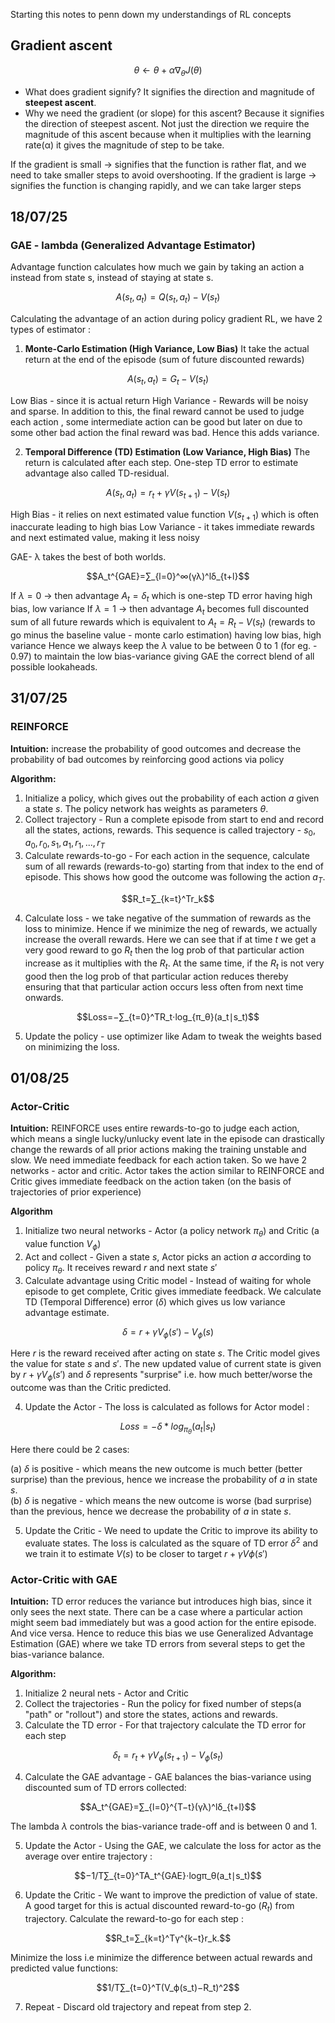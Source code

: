 Starting this notes to penn down my understandings of RL concepts

## Gradient ascent

$$θ←θ+α∇_θ​J(θ)$$

- What does gradient signify?
	It signifies the direction and magnitude of **steepest ascent**.
- Why we need the gradient (or slope) for this ascent?
	Because it signifies the direction of steepest ascent. Not just the direction we require the magnitude of this ascent because when it multiplies with the learning rate(α) it gives the magnitude of step to be take.

If the gradient is small -> signifies that the function is rather flat, and we need to take smaller steps to avoid overshooting.
If the gradient is large -> signifies the function is changing rapidly, and we can take larger steps

## 18/07/25

### GAE - lambda (Generalized Advantage Estimator)

Advantage function calculates how much we gain by taking an action a instead from state s, instead of staying at state s.

$$A(s_t,a_t) = Q(s_t,a_t) - V(s_t)$$

Calculating the advantage of an action during policy gradient RL, we have 2 types of estimator :

1. **Monte-Carlo Estimation (High Variance, Low Bias)**
	It take the actual return at the end of the episode (sum of future discounted rewards)

$$A(s_t,a_t) = G_t - V(s_t)$$

Low Bias - since it is actual return
High Variance - Rewards will be noisy and sparse. In addition to this, the final reward cannot be used to judge each action , some intermediate action can be good but later on due to some other bad action the final reward was bad. Hence this adds variance.

2. **Temporal Difference (TD) Estimation (Low Variance, High Bias)**
The return is calculated after each step. One-step TD error to estimate advantage also called TD-residual.

$$A(s_t,a_t)=r_t + γV(s_{t+1}) - V(s_t)$$

High Bias - it relies on next estimated value function $V(s_{t+1})$ which is often inaccurate leading to high bias
Low Variance - it takes immediate rewards and next estimated value, making it less noisy

GAE- λ takes the best of both worlds.

$$A_t^{GAE}​=∑_{l=0}^∞​(γλ)^lδ_{t+l}$$

If $λ = 0$  -> then advantage $A_t = δ_t$ which is one-step TD error having high bias, low variance
If $λ = 1$ -> then advantage $A_t$ becomes full discounted sum of all future rewards which is equivalent to $A_t = R_t - V(s_t)$ (rewards to go minus the baseline value - monte carlo estimation) having low bias, high variance
Hence we always keep the $λ$ value to be between 0 to 1 (for eg. - 0.97) to maintain the low bias-variance giving GAE the correct blend of all possible lookaheads.

## 31/07/25

### REINFORCE

**Intuition:**
increase the probability of good outcomes and decrease the probability of bad outcomes by reinforcing good actions via policy

**Algorithm:**
1. Initialize a policy, which gives out the probability of each action $a$ given a state $s$. The policy network has weights as parameters $θ$.
2. Collect trajectory - Run a complete episode from start to end and record all the states, actions, rewards. This sequence is called trajectory - $s_0, a_0, r_0, s_1, a_1, r_1,... ,r_T$
3. Calculate rewards-to-go - For each action in the sequence, calculate sum of all rewards (rewards-to-go) starting from that index to the end of episode. This shows how good the outcome was following the action $a_T$. 

$$R_t​=∑_{k=t}^T​r_k​$$

4. Calculate loss - we take negative of the summation of rewards as the loss to minimize. Hence if we minimize the neg of rewards, we actually increase the overall rewards. Here we can see that if at time $t$ we get a very good reward to go $R_t$ then the log prob of that particular action increase as it multiplies with the $R_t$. At the same time, if the $R_t$ is not very good then the log prob of that particular action reduces thereby ensuring that that particular action occurs less often from next time onwards. 

$$Loss=−∑_{t=0}^T​R_t​⋅log_{π_θ}​(a_t​∣s_t​)$$

5. Update the policy - use optimizer like Adam to tweak the weights based on minimizing the loss.

## 01/08/25

### Actor-Critic

**Intuition:**
REINFORCE uses entire rewards-to-go to judge each action, which means a single lucky/unlucky event late in the episode can drastically change the rewards of all prior actions making the training unstable and slow. We need immediate feedback for each action taken. So we have 2 networks - actor and critic. Actor takes the action similar to REINFORCE and Critic gives immediate feedback on the action taken (on the basis of trajectories of prior experience)

**Algorithm**
1. Initialize two neural networks - Actor (a policy network $π_θ$) and Critic (a value function $V_ϕ​$)
2. Act and collect - Given a state $s$, Actor picks an action $a$ according to policy $π_θ$. It receives reward $r$ and next state $s'$  
3. Calculate advantage using Critic model - Instead of waiting for whole episode to get complete, Critic gives immediate feedback. We calculate TD (Temporal Difference) error ($δ$) which gives us low variance advantage estimate. 

$$δ=r+γV_ϕ​(s')−V_ϕ​(s)$$

Here $r$ is the reward received after acting on state $s$. The Critic model gives the value for state $s$ and $s'$. The new updated value of current state is given by $r+γV_ϕ​(s')$ and $δ$ represents "surprise" i.e. how much better/worse the outcome was than the Critic predicted.

4. Update the Actor - The loss is calculated as follows for Actor model : 

$$Loss=-δ*log_{π_θ}(a_t|s_t)$$

Here there could be 2 cases:

(a) $δ$ is positive - which means the new outcome is much better (better surprise) than the previous, hence we increase the probability of $a$ in state $s$.   
(b) $δ$ is negative - which means the new outcome is worse (bad surprise) than the previous, hence we decrease the probability of $a$ in state $s$.

5. Update the Critic - We need to update the Critic to improve its ability to evaluate states. The loss is calculated as the square of TD error $δ^2$ and we train it to estimate $V(s)$ to be closer to target $r+γVϕ​(s′)$ 

### Actor-Critic with GAE

**Intuition:**
TD error reduces the variance but introduces high bias, since it only sees the next state. There can be a case where a particular action might seem bad immediately but was a good action for the entire episode. And vice versa. Hence to reduce this bias we use Generalized Advantage Estimation (GAE) where we take TD errors from several steps to get the bias-variance balance.

**Algorithm:**
1. Initialize 2 neural nets - Actor and Critic
2. Collect the trajectories - Run the policy for fixed number of steps(a "path" or "rollout") and store the states, actions and rewards.
3. Calculate the TD error - For that trajectory calculate the TD error for each step 

$$δ_t=r_t+γV_ϕ​(s_{t+1})−V_ϕ​(s_t)$$

4. Calculate the GAE advantage - GAE balances the bias-variance using discounted sum of TD errors collected:

$$A_t^{GAE}​=∑_{l=0}^{T−t}​(γλ)^lδ_{t+l}​$$

The lambda $λ$ controls the bias-variance trade-off and is between 0 and 1.

5. Update the Actor - Using the GAE, we calculate the loss for actor as the average over entire trajectory :

$$−1/T​∑_{t=0}^T​A_t^{GAE}​⋅logπ_θ​(a_t​∣s_t​)$$

6. Update the Critic - We want to improve the prediction of value of state. A good target for this is actual discounted reward-to-go ($R_t$) from trajectory.
   Calculate the reward-to-go for each step : 

$$R_t​=∑_{k=t}^T​γ^{k−t}r_k​.$$

   Minimize the loss i.e minimize the difference between actual rewards and predicted value functions: 

$$1/T∑_{t=0}^T​(V_ϕ​(s_t​)−R_t​)^2$$

7. Repeat - Discard old trajectory and repeat from step 2.
